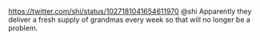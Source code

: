 https://twitter.com/shi/status/1027181041654611970 @shi Apparently they deliver a fresh supply of grandmas every week so that will no longer be a problem.